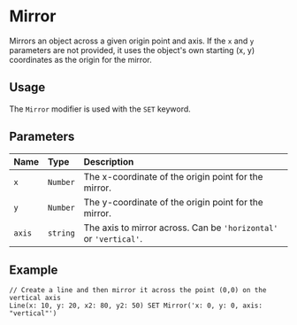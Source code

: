 # Mirror

Mirrors an object across a given origin point and axis. If the `x` and `y` parameters are not provided, it uses the object's own starting (x, y) coordinates as the origin for the mirror.

## Usage

The `Mirror` modifier is used with the `SET` keyword.

## Parameters

| Name | Type | Description |
| :--- | :--- | :--- |
| `x` | `Number` | The x-coordinate of the origin point for the mirror. |
| `y` | `Number` | The y-coordinate of the origin point for the mirror. |
| `axis` | `string` | The axis to mirror across. Can be `'horizontal'` or `'vertical'`. |

## Example

```pencode
// Create a line and then mirror it across the point (0,0) on the vertical axis
Line(x: 10, y: 20, x2: 80, y2: 50) SET Mirror('x: 0, y: 0, axis: "vertical"')
```
